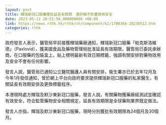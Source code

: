 ```yaml
---
layout: post
title: 輝瑞新冠口服藥獲批延長有效期　港府稱不影響效用安全
date: 2023-05-12 20:51:50.000000000 +08:00
link: https://news.rthk.hk/rthk/ch/component/k2/1700364-20230512.htm
categories: rthk
---
```


政府發言人表示，醫管局早前接獲輝瑞藥廠通知，輝瑞新冠口服藥「帕克斯洛維德」（Paxlovid），獲美國食品及藥物管理局批准延長有效期限，醫管局已委託承辦商，在口服藥的包裝盒上，貼上標明最新有效日期標籤，強調有關安排對藥物效用及安全不會有任何影響。

發言人說，醫管局已通知公立醫院醫護人員有關安排，衞生署亦已於去年12月及今年1月發信通知，曾於網上平台向政府要求提供輝瑞新冠口服藥的私家醫生，有關延長有效期安排及更換標籤程序。

本港現時處方輝瑞及默沙東新冠口服藥，發言人說，有關藥物獲藥廠經測試並確認有效安全，符合監管藥物安全相關規定，延長有效期限是全球藥劑業界既定做法。

發言人亦指，輝瑞及默沙東新冠口服藥，現時分別獲批有效期限為24個月及30個月。
